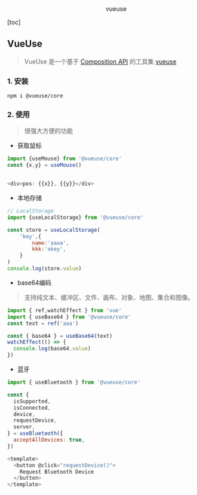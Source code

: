<center>vueuse</center>



[toc]





## VueUse

> VueUse 是一个基于 [Composition API](https://v3.vuejs.org/guide/composition-api-introduction.html) 的工具集 [vueuse ](https://vueuse.org/)





### 1. 安装

```shell
npm i @vueuse/core
```





### 2. 使用

> 很强大方便的功能

* 获取鼠标

```js
import {useMouse} from '@vueuse/core'
const {x,y} = useMouse()


<div>pos: {{x}}, {{y}}</div>
```

* 本地存储

```js
// LocalStorage
import {useLocalStorage} from '@vueuse/core'

const store = useLocalStorage(
    'key',{
        name:'aaaa',
        kkk:'akey',
    }
)
console.log(store.value)
```

* base64编码

> 支持纯文本、缓冲区、文件、画布、对象、地图、集合和图像。

```js
import { ref,watchEffect } from 'vue'
import { useBase64 } from '@vueuse/core'
const text = ref('aaa')

const { base64 } = useBase64(text)
watchEffect(() => {
  console.log(base64.value)
})
```

* 蓝牙

```js
import { useBluetooth } from '@vueuse/core'

const {
  isSupported,
  isConnected,
  device,
  requestDevice,
  server,
} = useBluetooth({
  acceptAllDevices: true,
})

<template>
  <button @click="requestDevice()">
    Request Bluetooth Device
  </button>
</template>
```

